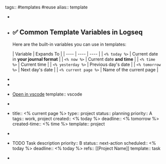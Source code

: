 tags:: #templates #reuse 
alias:: template

-
- ## ✅  **Common Template Variables in Logseq**
  
  Here are the built-in variables you can use in templates:
  
  | Variable | Expands To |
  | ---- | ---- | ---- |
  | `<% today %>` | Current date in **your journal format** |
  | `<% now %>` | Current date **and time** |
  | `<% time %>` | Current time |
  | `<% yesterday %>` | Previous day's date |
  | `<% tomorrow %>` | Next day's date |
  | `<% current page %>` | Name of the current page |
-
-
- [Open in vscode](vscode://file:///C:/Users/nikhilsharma03/Code/code-with-quarkus)
  template:: vscode
-
- title:: <% current page %>
  type:: project
  status:: planning
  priority:: A
  tags:: work, project
  created:: <% today %>
  deadline:: <% tomorrow %>
  created-time:: <% time %>
  template:: project
-
- TODO Task description
  priority:: B
  status:: next-action
  scheduled:: <% today %>
  deadline:: <% today %>
  refs:: [[Project Name]]
  template:: task
-